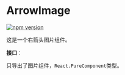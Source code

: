 # ArrowImage

[![npm version](https://img.shields.io/npm/v/@hecom/image-arrow.svg?style=flat)](https://www.npmjs.com/package/@hecom/image-arrow)

这是一个右箭头图片组件。

**接口**：

只导出了图片组件，`React.PureComponent`类型。